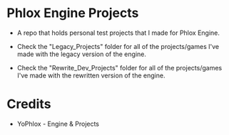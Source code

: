 # Phlox Engine Projects


* A repo that holds personal test projects that I made for Phlox Engine.

* Check the "Legacy_Projects" folder for all of the projects/games I've made with the legacy version of the engine.

* Check the "Rewrite_Dev_Projects" folder for all of the projects/games I've made with the rewritten version of the engine.

# Credits

* YoPhlox - Engine & Projects